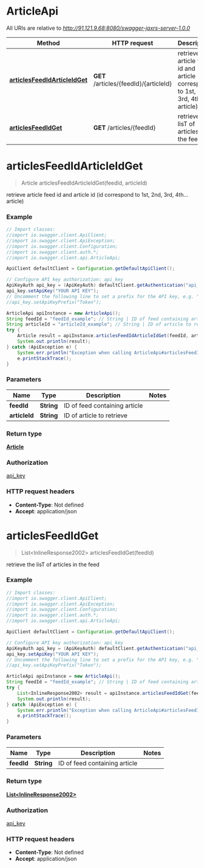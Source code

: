 # ArticleApi

All URIs are relative to *http://91.121.9.68:8080/swagger-jaxrs-server-1.0.0*

Method | HTTP request | Description
------------- | ------------- | -------------
[**articlesFeedIdArticleIdGet**](ArticleApi.md#articlesFeedIdArticleIdGet) | **GET** /articles/{feedId}/{articleId} | retrieve article feed id and article id (id correspond to 1st, 2nd, 3rd, 4th... article)
[**articlesFeedIdGet**](ArticleApi.md#articlesFeedIdGet) | **GET** /articles/{feedId} | retrieve the lisT of articles in the feed


<a name="articlesFeedIdArticleIdGet"></a>
# **articlesFeedIdArticleIdGet**
> Article articlesFeedIdArticleIdGet(feedId, articleId)

retrieve article feed id and article id (id correspond to 1st, 2nd, 3rd, 4th... article)

### Example
```java
// Import classes:
//import io.swagger.client.ApiClient;
//import io.swagger.client.ApiException;
//import io.swagger.client.Configuration;
//import io.swagger.client.auth.*;
//import io.swagger.client.api.ArticleApi;

ApiClient defaultClient = Configuration.getDefaultApiClient();

// Configure API key authorization: api_key
ApiKeyAuth api_key = (ApiKeyAuth) defaultClient.getAuthentication("api_key");
api_key.setApiKey("YOUR API KEY");
// Uncomment the following line to set a prefix for the API key, e.g. "Token" (defaults to null)
//api_key.setApiKeyPrefix("Token");

ArticleApi apiInstance = new ArticleApi();
String feedId = "feedId_example"; // String | ID of feed containing article
String articleId = "articleId_example"; // String | ID of article to retrieve
try {
    Article result = apiInstance.articlesFeedIdArticleIdGet(feedId, articleId);
    System.out.println(result);
} catch (ApiException e) {
    System.err.println("Exception when calling ArticleApi#articlesFeedIdArticleIdGet");
    e.printStackTrace();
}
```

### Parameters

Name | Type | Description  | Notes
------------- | ------------- | ------------- | -------------
 **feedId** | **String**| ID of feed containing article |
 **articleId** | **String**| ID of article to retrieve |

### Return type

[**Article**](Article.md)

### Authorization

[api_key](../README.md#api_key)

### HTTP request headers

 - **Content-Type**: Not defined
 - **Accept**: application/json

<a name="articlesFeedIdGet"></a>
# **articlesFeedIdGet**
> List&lt;InlineResponse2002&gt; articlesFeedIdGet(feedId)

retrieve the lisT of articles in the feed

### Example
```java
// Import classes:
//import io.swagger.client.ApiClient;
//import io.swagger.client.ApiException;
//import io.swagger.client.Configuration;
//import io.swagger.client.auth.*;
//import io.swagger.client.api.ArticleApi;

ApiClient defaultClient = Configuration.getDefaultApiClient();

// Configure API key authorization: api_key
ApiKeyAuth api_key = (ApiKeyAuth) defaultClient.getAuthentication("api_key");
api_key.setApiKey("YOUR API KEY");
// Uncomment the following line to set a prefix for the API key, e.g. "Token" (defaults to null)
//api_key.setApiKeyPrefix("Token");

ArticleApi apiInstance = new ArticleApi();
String feedId = "feedId_example"; // String | ID of feed containing article
try {
    List<InlineResponse2002> result = apiInstance.articlesFeedIdGet(feedId);
    System.out.println(result);
} catch (ApiException e) {
    System.err.println("Exception when calling ArticleApi#articlesFeedIdGet");
    e.printStackTrace();
}
```

### Parameters

Name | Type | Description  | Notes
------------- | ------------- | ------------- | -------------
 **feedId** | **String**| ID of feed containing article |

### Return type

[**List&lt;InlineResponse2002&gt;**](InlineResponse2002.md)

### Authorization

[api_key](../README.md#api_key)

### HTTP request headers

 - **Content-Type**: Not defined
 - **Accept**: application/json

